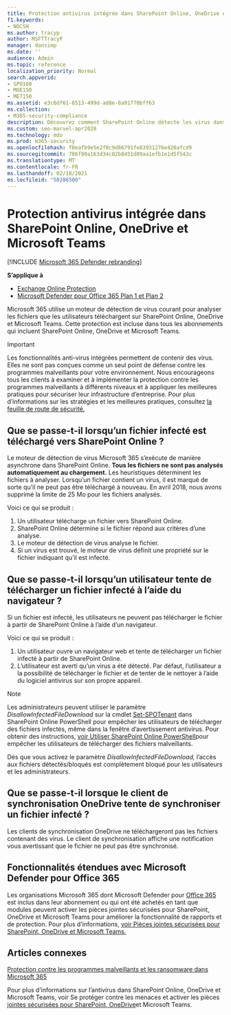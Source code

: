 ```yaml
---
title: Protection antivirus intégrée dans SharePoint Online, OneDrive et Microsoft Teams
f1.keywords:
- NOCSH
ms.author: tracyp
author: MSFTTracyP
manager: dansimp
ms.date: ''
audience: Admin
ms.topic: reference
localization_priority: Normal
search.appverid:
- SPO160
- MOE150
- MET150
ms.assetid: e3c6df61-8513-499d-ad8e-8a91770bff63
ms.collection:
- M365-security-compliance
description: Découvrez comment SharePoint Online détecte les virus dans les fichiers que les utilisateurs téléchargent et empêche les utilisateurs de télécharger ou de synchroniser les fichiers.
ms.custom: seo-marvel-apr2020
ms.technology: mdo
ms.prod: m365-security
ms.openlocfilehash: f0eafb9e5e2f0c9d86791fe83931276e420afcd9
ms.sourcegitcommit: 786f90a163d34c02b8451d09aa1efb1e1d5f543c
ms.translationtype: MT
ms.contentlocale: fr-FR
ms.lasthandoff: 02/18/2021
ms.locfileid: "50286500"
---
```

# <a name="built-in-virus-protection-in-sharepoint-online-onedrive-and-microsoft-teams"></a>Protection antivirus intégrée dans SharePoint Online, OneDrive et Microsoft Teams

[!INCLUDE [Microsoft 365 Defender rebranding](../includes/microsoft-defender-for-office.md)]

**S’applique à**
- [Exchange Online Protection](exchange-online-protection-overview.md)
- [Microsoft Defender pour Office 365 Plan 1 et Plan 2](office-365-atp.md)

Microsoft 365 utilise un moteur de détection de virus courant pour analyser les fichiers que les utilisateurs téléchargent sur SharePoint Online, OneDrive et Microsoft Teams. Cette protection est incluse dans tous les abonnements qui incluent SharePoint Online, OneDrive et Microsoft Teams.

> [!IMPORTANT]
> Les fonctionnalités anti-virus intégrées permettent de contenir des virus. Elles ne sont pas conçues comme un seul point de défense contre les programmes malveillants pour votre environnement. Nous encourageons tous les clients à examiner et à implémenter la protection contre les programmes malveillants à différents niveaux et à appliquer les meilleures pratiques pour sécuriser leur infrastructure d’entreprise. Pour plus d’informations sur les stratégies et les meilleures pratiques, consultez [la feuille de route de sécurité.](security-roadmap.md)

## <a name="what-happens-when-an-infected-file-is-uploaded-to-sharepoint-online"></a>Que se passe-t-il lorsqu’un fichier infecté est téléchargé vers SharePoint Online ?

Le moteur de détection de virus Microsoft 365 s’exécute de manière asynchrone dans SharePoint Online. **Tous les fichiers ne sont pas analysés automatiquement au chargement.** Les heuristiques déterminent les fichiers à analyser. Lorsqu’un fichier contient un virus, il est marqué de sorte qu’il ne peut pas être téléchargé à nouveau. En avril 2018, nous avons supprimé la limite de 25 Mo pour les fichiers analysés.

Voici ce qui se produit :

1. Un utilisateur télécharge un fichier vers SharePoint Online.
2. SharePoint Online détermine si le fichier répond aux critères d’une analyse.
3. Le moteur de détection de virus analyse le fichier.
4. Si un virus est trouvé, le moteur de virus définit une propriété sur le fichier indiquant qu’il est infecté.

## <a name="what-happens-when-a-user-tries-to-download-an-infected-file-by-using-the-browser"></a>Que se passe-t-il lorsqu’un utilisateur tente de télécharger un fichier infecté à l’aide du navigateur ?

Si un fichier est infecté, les utilisateurs ne peuvent pas télécharger le fichier à partir de SharePoint Online à l’aide d’un navigateur.

Voici ce qui se produit :

1. Un utilisateur ouvre un navigateur web et tente de télécharger un fichier infecté à partir de SharePoint Online.
2. L’utilisateur est averti qu’un virus a été détecté. Par défaut, l’utilisateur a la possibilité de télécharger le fichier et de tenter de le nettoyer à l’aide du logiciel antivirus sur son propre appareil.

> [!NOTE]
>
> Les administrateurs peuvent utiliser le paramètre *DisallowInfectedFileDownload* sur la cmdlet [Set-SPOTenant](https://docs.microsoft.com/powershell/module/sharepoint-online/Set-SPOTenant) dans SharePoint Online PowerShell pour empêcher les utilisateurs de télécharger des fichiers infectés, même dans la fenêtre d’avertissement antivirus. Pour obtenir des instructions, [voir Utiliser SharePoint Online PowerShell](turn-on-atp-for-spo-odb-and-teams.md#step-2-recommended-use-sharepoint-online-powershell-to-prevent-users-from-downloading-malicious-files)pour empêcher les utilisateurs de télécharger des fichiers malveillants.
>
> Dès que vous activez le paramètre *DisallowInfectedFileDownload,* l’accès aux fichiers détectés/bloqués est complètement bloqué pour les utilisateurs et les administrateurs.

## <a name="what-happens-when-the-onedrive-sync-client-tries-to-sync-an-infected-file"></a>Que se passe-t-il lorsque le client de synchronisation OneDrive tente de synchroniser un fichier infecté ?

Les clients de synchronisation OneDrive ne téléchargeront pas les fichiers contenant des virus. Le client de synchronisation affiche une notification vous avertissant que le fichier ne peut pas être synchronisé.

## <a name="extended-capabilities-with-microsoft-defender-for-office-365"></a>Fonctionnalités étendues avec Microsoft Defender pour Office 365

Les organisations Microsoft 365 dont Microsoft Defender pour [Office 365](office-365-atp.md) est inclus dans leur abonnement ou qui ont été achetés en tant que modules peuvent activer les pièces jointes sécurisées pour SharePoint, OneDrive et Microsoft Teams pour améliorer la fonctionnalité de rapports et de protection. Pour plus d’informations, [voir Pièces jointes sécurisées pour SharePoint, OneDrive et Microsoft Teams.](atp-for-spo-odb-and-teams.md)

## <a name="related-articles"></a>Articles connexes

[Protection contre les programmes malveillants et les ransomware dans Microsoft 365](https://docs.microsoft.com/compliance/assurance/assurance-malware-and-ransomware-protection)

Pour plus d’informations sur l’antivirus dans SharePoint Online, OneDrive et Microsoft Teams, voir Se protéger contre les menaces et activer les pièces [jointes sécurisées pour SharePoint, OneDrive](turn-on-atp-for-spo-odb-and-teams.md)et Microsoft Teams. [](protect-against-threats.md)
